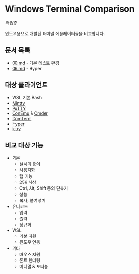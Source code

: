 # Windows Terminal Comparison

*작업중*

윈도우용으로 개발된 터미널 에뮬레이터들을 비교합니다.

## 문서 목록

* [00.md](00-environment.md) - 기본 테스트 환경
* [06.md](06-hyper.md) - Hyper

## 대상 클라이언트

* WSL 기본 Bash
* [Mintty](https://mintty.github.io/)
* [PuTTY](https://www.putty.org/)
* [ConEmu](https://conemu.github.io/) & [Cmder](http://cmder.net/)
* [DomTerm](https://domterm.org/)
* [Hyper](https://hyper.is/)
* [kitty](https://github.com/kovidgoyal/kitty)

## 비교 대상 기능

* 기본
  * 설치의 용이
  * 사용자화
  * 탭 기능
  * 256 색상
  * Ctrl, Alt, Shift 등의 단축키
  * 성능
  * 복사, 붙여넣기
* 유니코드
  * 입력
  * 출력
  * 정규화
* WSL
  * 기본 지원
  * 윈도우 연동
* 기타
  * 마우스 지원
  * 폰트 렌더링
  * 미니멀 & 포터블
